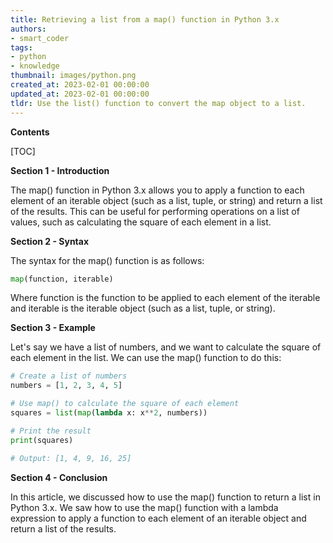 ```yaml
---
title: Retrieving a list from a map() function in Python 3.x
authors:
- smart_coder
tags:
- python
- knowledge
thumbnail: images/python.png
created_at: 2023-02-01 00:00:00
updated_at: 2023-02-01 00:00:00
tldr: Use the list() function to convert the map object to a list.
---
```


**Contents**

[TOC]

**Section 1 - Introduction**

The map() function in Python 3.x allows you to apply a function to each element of an iterable object (such as a list, tuple, or string) and return a list of the results. This can be useful for performing operations on a list of values, such as calculating the square of each element in a list.

**Section 2 - Syntax**

The syntax for the map() function is as follows:

```python
map(function, iterable)
```

Where function is the function to be applied to each element of the iterable and iterable is the iterable object (such as a list, tuple, or string).

**Section 3 - Example**

Let's say we have a list of numbers, and we want to calculate the square of each element in the list. We can use the map() function to do this:

```python
# Create a list of numbers
numbers = [1, 2, 3, 4, 5]

# Use map() to calculate the square of each element
squares = list(map(lambda x: x**2, numbers))

# Print the result
print(squares)

# Output: [1, 4, 9, 16, 25]
```

**Section 4 - Conclusion**

In this article, we discussed how to use the map() function to return a list in Python 3.x. We saw how to use the map() function with a lambda expression to apply a function to each element of an iterable object and return a list of the results.
